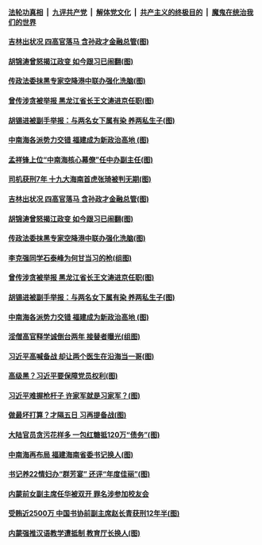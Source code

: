 ####  [法轮功真相](../../../../basic/blob/master/README.md?t=12041302) &nbsp;|&nbsp; [九评共产党](../../../../9ping.md/blob/master/README.md?t=12041302) &nbsp;|&nbsp; [解体党文化](../../../../jtdwh.md/blob/master/README.md?t=12041302)  &nbsp;|&nbsp; [共产主义的终极目的](../../../../gczydzjmd.md/blob/master/README.md?t=12041302) &nbsp;|&nbsp; [魔鬼在统治我们的世界](../../../../mgztzwmdsj.md/blob/master/README.md?t=12041302) 

#### [吉林出状况 四高官落马 含孙政才金融总管(图)](../pages/p2/954583.md?t=12041302) 

#### [胡锦涛曾怒揭江政变 如今跟习已闹翻(图)](../pages/p2/954592.md?t=12041302) 

#### [传政法委抹黑专家空降港中联办强化洗脑(图)](../pages/p2/954564.md?t=12041302) 

#### [曾传涉贪被举报 黑龙江省长王文涛进京任职(图)](../pages/p2/954486.md?t=12041302) 

#### [胡锡进被副手举报：与两名女下属有染 养两私生子(图)](../pages/p2/954470.md?t=12041302) 

#### [中南海各派势力交错 福建成为新政治高地 (图)](../pages/p2/954461.md?t=12041302) 

#### [孟祥锋上位“中南海核心幕僚”任中办副主任(图)](../pages/p2/954681.md?t=12041302) 

#### [司机获刑7年 十九大海南首虎张琦被判无期(图)](../pages/p2/954668.md?t=12041302) 

#### [吉林出状况 四高官落马 含孙政才金融总管(图)](../pages/p2/954583.md?t=12041302) 

#### [胡锦涛曾怒揭江政变 如今跟习已闹翻(图)](../pages/p2/954592.md?t=12041302) 

#### [传政法委抹黑专家空降港中联办强化洗脑(图)](../pages/p2/954564.md?t=12041302) 

#### [李克强同学石泰峰为何甘当习的枪(组图)](../pages/p2/954502.md?t=12041302) 

#### [曾传涉贪被举报 黑龙江省长王文涛进京任职(图)](../pages/p2/954486.md?t=12041302) 

#### [胡锡进被副手举报：与两名女下属有染 养两私生子(图)](../pages/p2/954470.md?t=12041302) 

#### [中南海各派势力交错 福建成为新政治高地 (图)](../pages/p2/954461.md?t=12041302) 

#### [淫僧高官释学诚倒台两年 接替者曝光(组图)](../pages/p2/954434.md?t=12041302) 

#### [习近平高喊备战 却让两个医生在沿海当一哥(图)](../pages/p2/954444.md?t=12041302) 

#### [高级黑？习近平要保障党员权利(图)](../pages/p2/954350.md?t=12041302) 

#### [习近平难握枪杆子 许家军就是习家军？(图)](../pages/p2/954216.md?t=12041302) 

#### [做最坏打算？才隔五日 习再提备战(图)](../pages/p2/954343.md?t=12041302) 

#### [大陆官员贪污花样多 一包红糖抵120万“债务”(图)](../pages/p2/954334.md?t=12041302) 

#### [中南海再布局 福建海南省委书记换人(图)](../pages/p2/954296.md?t=12041302) 

#### [书记养22情妇办“群芳宴” 还评“年度佳丽”(图)](../pages/p2/954213.md?t=12041302) 

#### [内蒙前女副主席任华被双开 罪名涉参加校友会](../pages/p2/954230.md?t=12041302) 

#### [受贿近2500万 中国书协前副主席赵长青获刑12年半(图)](../pages/p2/954214.md?t=12041302) 

#### [内蒙强推汉语教学遭抵制 教育厅长换人(图)](../pages/p2/954188.md?t=12041302) 

